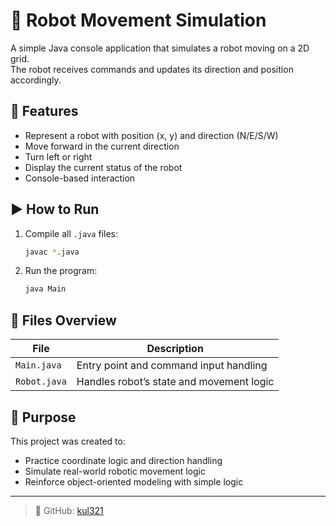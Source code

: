 # 🤖 Robot Movement Simulation

A simple Java console application that simulates a robot moving on a 2D grid.  
The robot receives commands and updates its direction and position accordingly.

## 📌 Features

- Represent a robot with position (x, y) and direction (N/E/S/W)
- Move forward in the current direction
- Turn left or right
- Display the current status of the robot
- Console-based interaction

## ▶️ How to Run

1. Compile all `.java` files:
   ```bash
   javac *.java
   ```

2. Run the program:
   ```bash
   java Main
   ```

## 📁 Files Overview

| File | Description |
|------|-------------|
| `Main.java` | Entry point and command input handling |
| `Robot.java` | Handles robot’s state and movement logic |

## 🎯 Purpose

This project was created to:
- Practice coordinate logic and direction handling
- Simulate real-world robotic movement logic
- Reinforce object-oriented modeling with simple logic

---

> 👤 GitHub: [kul321](https://github.com/kul321)
